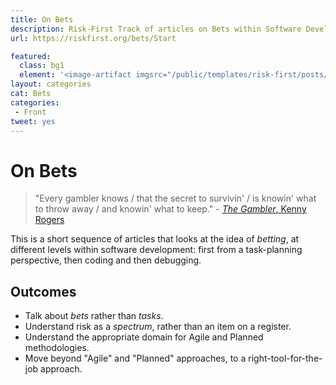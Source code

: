 ```yaml
---
title: On Bets
description: Risk-First Track of articles on Bets within Software Development
url: https://riskfirst.org/bets/Start

featured: 
  class: bg1
  element: '<image-artifact imgsrc="/public/templates/risk-first/posts/cards.svg">Track 4: On Bets</image-artifact>'
layout: categories
cat: Bets
categories:
 - Front
tweet: yes
---
```


# On Bets

> "Every gambler knows / that the secret to survivin' / is knowin' what to throw away / and knowin' what to keep." - [_The Gambler_, Kenny Rogers](https://en.wikipedia.org/wiki/The_Gambler_(song))

This is a short sequence of articles that looks at the idea of _betting_, at different levels within software development:  first from a task-planning perspective, then coding and then debugging.  

## Outcomes

- Talk about _bets_ rather than _tasks_.
- Understand risk as a _spectrum_, rather than an item on a register.
- Understand the appropriate domain for Agile and Planned methodologies.
- Move beyond "Agile"  and "Planned" approaches, to a right-tool-for-the-job approach.